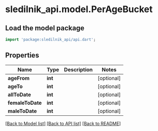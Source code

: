 # sledilnik_api.model.PerAgeBucket

## Load the model package
```dart
import 'package:sledilnik_api/api.dart';
```

## Properties
Name | Type | Description | Notes
------------ | ------------- | ------------- | -------------
**ageFrom** | **int** |  | [optional] 
**ageTo** | **int** |  | [optional] 
**allToDate** | **int** |  | [optional] 
**femaleToDate** | **int** |  | [optional] 
**maleToDate** | **int** |  | [optional] 

[[Back to Model list]](../README.md#documentation-for-models) [[Back to API list]](../README.md#documentation-for-api-endpoints) [[Back to README]](../README.md)


